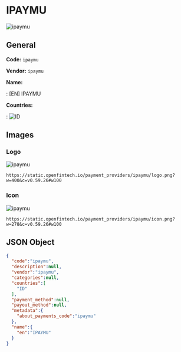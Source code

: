 
# IPAYMU 
![ipaymu](https://static.openfintech.io/payment_providers/ipaymu/logo.png?w=400&c=v0.59.26#w100)  

## General 
 
**Code:** `ipaymu` 
 
**Vendor:** `ipaymu` 
 
**Name:** 
 
:	[EN] IPAYMU 
 
 
**Countries:** 
 
:	![ID](https://cdnjs.cloudflare.com/ajax/libs/flag-icon-css/3.3.0/flags/4x3/id.svg#w24)  

## Images 

### Logo 
 
![ipaymu](https://static.openfintech.io/payment_providers/ipaymu/logo.png?w=400&c=v0.59.26#w100)  

```
https://static.openfintech.io/payment_providers/ipaymu/logo.png?w=400&c=v0.59.26#w100
```  

### Icon 
 
![ipaymu](https://static.openfintech.io/payment_providers/ipaymu/icon.png?w=278&c=v0.59.26#w100)  

```
https://static.openfintech.io/payment_providers/ipaymu/icon.png?w=278&c=v0.59.26#w100
```  

## JSON Object 

```json
{
  "code":"ipaymu",
  "description":null,
  "vendor":"ipaymu",
  "categories":null,
  "countries":[
    "ID"
  ],
  "payment_method":null,
  "payout_method":null,
  "metadata":{
    "about_payments_code":"ipaymu"
  },
  "name":{
    "en":"IPAYMU"
  }
}
```  
